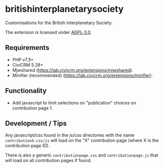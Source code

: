 # britishinterplanetarysociety

Customisations for the British Interplanetary Society.

The extension is licensed under [AGPL-3.0](LICENSE.txt).

## Requirements

* PHP v7.3+
* CiviCRM 5.28+
* Mjwshared (https://lab.civicrm.org/extensions/mjwshared).
* Minifier (recommended) (https://lab.civicrm.org/extensions/minifier).

## Functionality

* Add javascript to limit selections on "publication" choices on contribution page 1.

## Development / Tips

Any javascript/css found in the js/css directories with the name `contributionX.css/js` will
load on the "X" contribution page (where X is the contribution page ID).

There is also a generic `contributionpage.css` and `contributionpage.js` that will load on
all contribution pages if found.
